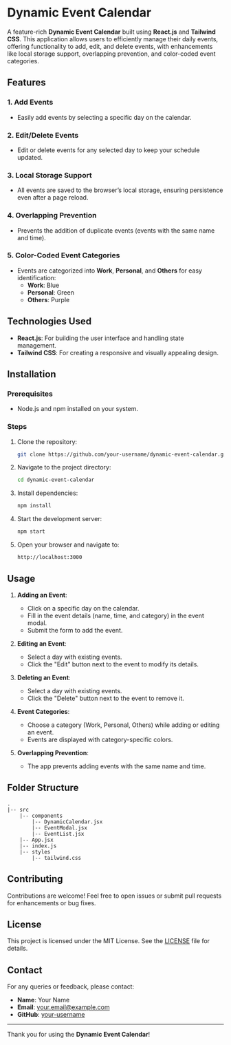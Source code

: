 # Dynamic Event Calendar

A feature-rich **Dynamic Event Calendar** built using **React.js** and **Tailwind CSS**. This application allows users to efficiently manage their daily events, offering functionality to add, edit, and delete events, with enhancements like local storage support, overlapping prevention, and color-coded event categories.

## Features

### 1. Add Events
- Easily add events by selecting a specific day on the calendar.

### 2. Edit/Delete Events
- Edit or delete events for any selected day to keep your schedule updated.

### 3. Local Storage Support
- All events are saved to the browser’s local storage, ensuring persistence even after a page reload.

### 4. Overlapping Prevention
- Prevents the addition of duplicate events (events with the same name and time).

### 5. Color-Coded Event Categories
- Events are categorized into **Work**, **Personal**, and **Others** for easy identification:
  - **Work**: Blue
  - **Personal**: Green
  - **Others**: Purple

## Technologies Used

- **React.js**: For building the user interface and handling state management.
- **Tailwind CSS**: For creating a responsive and visually appealing design.

## Installation

### Prerequisites
- Node.js and npm installed on your system.

### Steps
1. Clone the repository:
   ```bash
   git clone https://github.com/your-username/dynamic-event-calendar.git
   ```

2. Navigate to the project directory:
   ```bash
   cd dynamic-event-calendar
   ```

3. Install dependencies:
   ```bash
   npm install
   ```

4. Start the development server:
   ```bash
   npm start
   ```

5. Open your browser and navigate to:
   ```
   http://localhost:3000
   ```

## Usage

1. **Adding an Event**:
   - Click on a specific day on the calendar.
   - Fill in the event details (name, time, and category) in the event modal.
   - Submit the form to add the event.

2. **Editing an Event**:
   - Select a day with existing events.
   - Click the "Edit" button next to the event to modify its details.

3. **Deleting an Event**:
   - Select a day with existing events.
   - Click the "Delete" button next to the event to remove it.

4. **Event Categories**:
   - Choose a category (Work, Personal, Others) while adding or editing an event.
   - Events are displayed with category-specific colors.

5. **Overlapping Prevention**:
   - The app prevents adding events with the same name and time.


## Folder Structure

```
.
|-- src
    |-- components
        |-- DynamicCalendar.jsx
        |-- EventModal.jsx
        |-- EventList.jsx
    |-- App.jsx
    |-- index.js
    |-- styles
        |-- tailwind.css
```

## Contributing

Contributions are welcome! Feel free to open issues or submit pull requests for enhancements or bug fixes.

## License

This project is licensed under the MIT License. See the [LICENSE](LICENSE) file for details.

## Contact

For any queries or feedback, please contact:

- **Name**: Your Name
- **Email**: your.email@example.com
- **GitHub**: [your-username](https://github.com/your-username)

---

Thank you for using the **Dynamic Event Calendar**!
